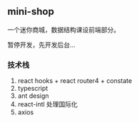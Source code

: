 ## mini-shop

一个迷你商城，数据结构课设前端部分。

暂停开发，先开发后台...

### 技术栈

1. react hooks + react router4 + constate
2. typescript
3. ant design
4. react-intl 处理国际化
5. axios
